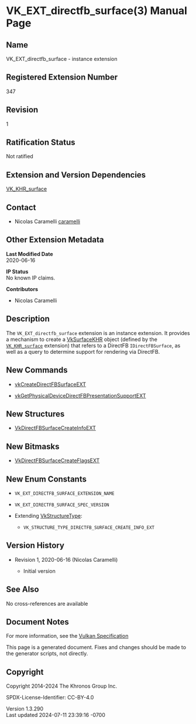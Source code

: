 # VK_EXT_directfb_surface(3) Manual Page

## Name

VK_EXT_directfb_surface - instance extension



## <a href="#_registered_extension_number" class="anchor"></a>Registered Extension Number

347

## <a href="#_revision" class="anchor"></a>Revision

1

## <a href="#_ratification_status" class="anchor"></a>Ratification Status

Not ratified

## <a href="#_extension_and_version_dependencies" class="anchor"></a>Extension and Version Dependencies

[VK_KHR_surface](https://registry.khronos.org/vulkan/specs/1.3-extensions/man/html/VK_KHR_surface.html)  

## <a href="#_contact" class="anchor"></a>Contact

- Nicolas Caramelli <a
  href="https://github.com/KhronosGroup/Vulkan-Docs/issues/new?body=%5BVK_EXT_directfb_surface%5D%20@caramelli%0A*Here%20describe%20the%20issue%20or%20question%20you%20have%20about%20the%20VK_EXT_directfb_surface%20extension*"
  target="_blank" rel="nofollow noopener"><em></em>caramelli</a>

## <a href="#_other_extension_metadata" class="anchor"></a>Other Extension Metadata

**Last Modified Date**  
2020-06-16

**IP Status**  
No known IP claims.

**Contributors**  
- Nicolas Caramelli

## <a href="#_description" class="anchor"></a>Description

The `VK_EXT_directfb_surface` extension is an instance extension. It
provides a mechanism to create a [VkSurfaceKHR](https://registry.khronos.org/vulkan/specs/1.3-extensions/man/html/VkSurfaceKHR.html)
object (defined by the [`VK_KHR_surface`](https://registry.khronos.org/vulkan/specs/1.3-extensions/man/html/VK_KHR_surface.html)
extension) that refers to a DirectFB `IDirectFBSurface`, as well as a
query to determine support for rendering via DirectFB.

## <a href="#_new_commands" class="anchor"></a>New Commands

- [vkCreateDirectFBSurfaceEXT](https://registry.khronos.org/vulkan/specs/1.3-extensions/man/html/vkCreateDirectFBSurfaceEXT.html)

- [vkGetPhysicalDeviceDirectFBPresentationSupportEXT](https://registry.khronos.org/vulkan/specs/1.3-extensions/man/html/vkGetPhysicalDeviceDirectFBPresentationSupportEXT.html)

## <a href="#_new_structures" class="anchor"></a>New Structures

- [VkDirectFBSurfaceCreateInfoEXT](https://registry.khronos.org/vulkan/specs/1.3-extensions/man/html/VkDirectFBSurfaceCreateInfoEXT.html)

## <a href="#_new_bitmasks" class="anchor"></a>New Bitmasks

- [VkDirectFBSurfaceCreateFlagsEXT](https://registry.khronos.org/vulkan/specs/1.3-extensions/man/html/VkDirectFBSurfaceCreateFlagsEXT.html)

## <a href="#_new_enum_constants" class="anchor"></a>New Enum Constants

- `VK_EXT_DIRECTFB_SURFACE_EXTENSION_NAME`

- `VK_EXT_DIRECTFB_SURFACE_SPEC_VERSION`

- Extending [VkStructureType](https://registry.khronos.org/vulkan/specs/1.3-extensions/man/html/VkStructureType.html):

  - `VK_STRUCTURE_TYPE_DIRECTFB_SURFACE_CREATE_INFO_EXT`

## <a href="#_version_history" class="anchor"></a>Version History

- Revision 1, 2020-06-16 (Nicolas Caramelli)

  - Initial version

## <a href="#_see_also" class="anchor"></a>See Also

No cross-references are available

## <a href="#_document_notes" class="anchor"></a>Document Notes

For more information, see the <a
href="https://registry.khronos.org/vulkan/specs/1.3-extensions/html/vkspec.html#VK_EXT_directfb_surface"
target="_blank" rel="noopener">Vulkan Specification</a>

This page is a generated document. Fixes and changes should be made to
the generator scripts, not directly.

## <a href="#_copyright" class="anchor"></a>Copyright

Copyright 2014-2024 The Khronos Group Inc.

SPDX-License-Identifier: CC-BY-4.0

Version 1.3.290  
Last updated 2024-07-11 23:39:16 -0700
